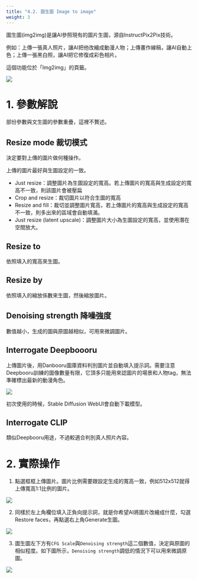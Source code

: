 ```yaml
---
title: "4.2. 圖生圖 Image to image"
weight: 3
---
```



圖生圖(img2img)是讓AI參照現有的圖片生圖，源自InstructPix2Pix技術。

例如：上傳一張真人照片，讓AI把他改繪成動漫人物；上傳畫作線稿，讓AI自動上色；上傳一張黑白照，讓AI把它修復成彩色相片。

這個功能位於「Img2img」的頁籤。

![](../../images/image-to-image-1.webp)


# 1. 參數解說

部份參數與文生圖的參數重疊，這裡不贅述。


## Resize mode 裁切模式

決定要對上傳的圖片做何種操作。

上傳的圖片最好與生圖設定的一致。

- Just resize：調整圖片為生圖設定的寬高。若上傳圖片的寬高與生成設定的寬高不一致，則該圖片會被壓扁
- Crop and resize：裁切圖片以符合生圖的寬高
- Resize and fill：裁切並調整圖片寬高，若上傳圖片的寬高與生成設定的寬高不一致，則多出來的區域會自動填滿。
- Just resize (latent upscale)：調整圖片大小為生圖設定的寬高，並使用潛在空間放大。

## Resize to

依照填入的寬高來生圖。


## Resize by

依照填入的縮放係數來生圖，然後縮放圖片。


## Denoising strength 降噪強度

數值越小，生成的圖與原圖越相似，可用來微調圖片。

## Interrogate Deepboooru

上傳圖片後，用Danbooru圖庫資料判別圖片並自動填入提示詞。需要注意Deepbooru訓練的圖像數量有限，它頂多只能用來認圖片的場景和人物tag，無法準確標出最新的動漫角色。

![](../../images/image-to-image-2.webp)

初次使用的時候，Stable Diffusion WebUI會自動下載模型。

## Interrogate CLIP

類似Deepbooru用途，不過較適合判別真人照片內容。


# 2. 實際操作

1. 點選框框上傳圖片。圖片比例需要跟設定生成的寬高一致，例如512x512就得上傳寬高1:1比例的圖片。

![](../../images/image-to-image-3.webp)

2. 同樣於左上角欄位填入正負向提示詞，就是你希望AI將圖片改繪成什麼，勾選Restore faces，再點選右上角Generate生圖。

![](../../images/image-to-image-4.webp)

3. 圖生圖左下方有`CFG Scale`與`Denoising strength`這二個數值，決定與原圖的相似程度。如下圖所示，`Denoising strength`調低的情況下可以用來微調原圖。

![](../../images/image-to-image-5.webp)

